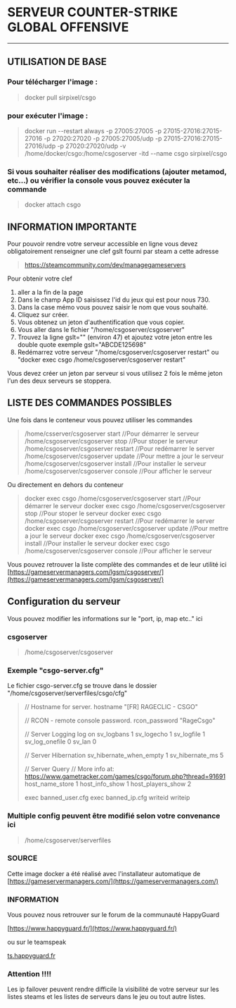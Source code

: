 
# SERVEUR COUNTER-STRIKE GLOBAL OFFENSIVE

--------------------------------------------------
## UTILISATION DE BASE

### Pour télécharger l'image :

>docker pull sirpixel/csgo

### pour exécuter l'image :

>docker run --restart always -p 27005:27005 -p 27015-27016:27015-27016 -p 27020:27020 -p 27005:27005/udp -p 27015-27016:27015-27016/udp -p 27020:27020/udp -v /home/docker/csgo:/home/csgoserver -itd --name csgo sirpixel/csgo

### Si vous souhaiter réaliser des modifications (ajouter metamod, etc...) ou vérifier la console vous pouvez exécuter la commande

>docker attach csgo
    
## INFORMATION IMPORTANTE

Pour pouvoir rendre votre serveur accessible en ligne vous devez obligatoirement renseigner une clef gslt fourni par steam a cette adresse

>https://steamcommunity.com/dev/managegameservers

Pour obtenir votre clef

 1. aller a la fin de la page
 2. Dans le champ App ID saisissez l'id du jeux qui est pour nous 730.
 3. Dans la case mémo vous pouvez saisir le nom que vous souhaité.
 4. Cliquez sur créer.
 5. Vous obtenez un jeton d'authentification que vous copier.
 6. Vous aller dans le fichier "/home/csgoserver/csgoserver"
 7. Trouvez la ligne gslt="" (environ 47) et ajoutez votre jeton entre les double quote exemple gslt="ABCDE125698"
 8. Redémarrez votre serveur "/home/csgoserver/csgoserver restart" ou "docker exec csgo /home/csgoserver/csgoserver restart" 

Vous devez créer un jeton par serveur si vous utilisez 2 fois le même jeton l'un des deux serveurs se stoppera.

## LISTE DES COMMANDES POSSIBLES

Une fois dans le conteneur vous pouvez utiliser les commandes

> /home/csserver/csgoserver start   //Pour démarrer le serveur
 /home/csgoserver/csgoserver stop    //Pour stoper le serveur
 /home/csgoserver/csgoserver restart //Pour redémarrer le server
 /home/csgoserver/csgoserver update //Pour mettre a jour le serveur
 /home/csgoserver/csgoserver install //Pour installer le serveur
/home/csgoserver/csgoserver console  //Pour afficher le serveur

Ou directement en dehors du conteneur

>docker exec csgo /home/csgoserver/csgoserver start   //Pour démarrer le serveur
docker exec csgo /home/csgoserver/csgoserver stop    //Pour stoper le serveur
docker exec csgo /home/csgoserver/csgoserver restart //Pour redémarrer le server
docker exec csgo /home/csgoserver/csgoserver update //Pour mettre a jour le serveur
docker exec csgo /home/csgoserver/csgoserver install //Pour installer le serveur
docker exec csgo /home/csgoserver/csgoserver console  //Pour afficher le serveur

Vous pouvez retrouver la liste complète des commandes et de leur utilité ici
[https://gameservermanagers.com/lgsm/csgoserver/](https://gameservermanagers.com/lgsm/csgoserver/)

## Configuration du serveur

Vous pouvez modifier les informations sur le "port, ip, map etc.." ici 

### csgoserver
>/home/csgoserver/csgoserver

### Exemple "csgo-server.cfg"
Le fichier csgo-server.cfg se trouve dans le dossier "/home/csgoserver/serverfiles/csgo/cfg"

> // Hostname for server.
> hostname "[FR] RAGECLIC - CSGO"
> 
> // RCON - remote console password. rcon_password "RageCsgo"
> 
> // Server Logging log on sv_logbans 1 sv_logecho 1 sv_logfile 1
> sv_log_onefile 0 sv_lan 0
> 
> // Server Hibernation sv_hibernate_when_empty 1 sv_hibernate_ms 5
> 
> // Server Query // More info at:
> https://www.gametracker.com/games/csgo/forum.php?thread=91691
> host_name_store 1 host_info_show 1 host_players_show 2
> 
> exec banned_user.cfg exec banned_ip.cfg writeid writeip

### Multiple config peuvent être modifié selon votre convenance ici
 
 >/home/csgoserver/serverfiles

### SOURCE

Cette image docker a été réalisé avec l'installateur automatique de [https://gameservermanagers.com/](https://gameservermanagers.com/)

### INFORMATION

Vous pouvez nous retrouver sur le forum de la communauté HappyGuard 

[https://www.happyguard.fr/](https://www.happyguard.fr/)

ou sur le teamspeak 

[ts.happyguard.fr](ts3server://ts.happyguard.fr)


### Attention !!!!
Les ip failover peuvent rendre difficile la visibilité de votre serveur sur les listes steams et les listes de serveurs dans le jeu ou tout autre listes.
